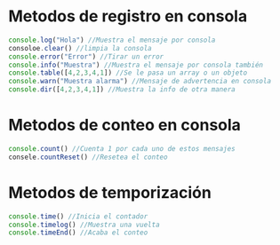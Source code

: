 # Metodos de registro en consola

```js
console.log("Hola") //Muestra el mensaje por consola
consoloe.clear() //limpia la consola
console.error("Error") //Tirar un error
console.info("Muestra") //Muestra el mensaje por consola también
console.table([4,2,3,4,1]) //Se le pasa un array o un objeto
console.warn("Muestra alarma") //Mensaje de advertencia en consola
console.dir([4,2,3,4,1]) //Muestra la info de otra manera 
```

# Metodos de conteo en consola

```js
console.count() //Cuenta 1 por cada uno de estos mensajes
consele.countReset() //Resetea el conteo
```
# Metodos de temporización

```js
console.time() //Inicia el contador
console.timelog() //Muestra una vuelta
console.timeEnd() //Acaba el conteo
```
